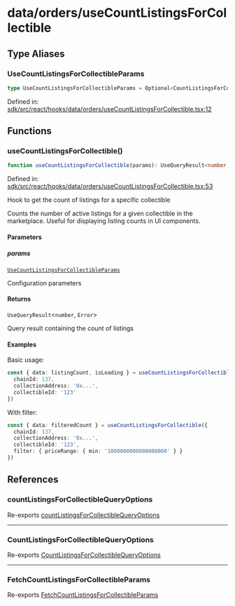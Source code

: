 # data/orders/useCountListingsForCollectible

## Type Aliases

### UseCountListingsForCollectibleParams

```ts
type UseCountListingsForCollectibleParams = Optional<CountListingsForCollectibleQueryOptions, "config">;
```

Defined in: [sdk/src/react/hooks/data/orders/useCountListingsForCollectible.tsx:12](https://github.com/0xsequence/marketplace-sdk/blob/6a4808051b4d56769c8daea217398414041a4d84/sdk/src/react/hooks/data/orders/useCountListingsForCollectible.tsx#L12)

## Functions

### useCountListingsForCollectible()

```ts
function useCountListingsForCollectible(params): UseQueryResult<number, Error>;
```

Defined in: [sdk/src/react/hooks/data/orders/useCountListingsForCollectible.tsx:53](https://github.com/0xsequence/marketplace-sdk/blob/6a4808051b4d56769c8daea217398414041a4d84/sdk/src/react/hooks/data/orders/useCountListingsForCollectible.tsx#L53)

Hook to get the count of listings for a specific collectible

Counts the number of active listings for a given collectible in the marketplace.
Useful for displaying listing counts in UI components.

#### Parameters

##### params

[`UseCountListingsForCollectibleParams`](#usecountlistingsforcollectibleparams)

Configuration parameters

#### Returns

`UseQueryResult`\<`number`, `Error`\>

Query result containing the count of listings

#### Examples

Basic usage:
```typescript
const { data: listingCount, isLoading } = useCountListingsForCollectible({
  chainId: 137,
  collectionAddress: '0x...',
  collectibleId: '123'
})
```

With filter:
```typescript
const { data: filteredCount } = useCountListingsForCollectible({
  chainId: 137,
  collectionAddress: '0x...',
  collectibleId: '123',
  filter: { priceRange: { min: '1000000000000000000' } }
})
```

## References

### countListingsForCollectibleQueryOptions

Re-exports [countListingsForCollectibleQueryOptions](../../data.md#countlistingsforcollectiblequeryoptions-1)

***

### CountListingsForCollectibleQueryOptions

Re-exports [CountListingsForCollectibleQueryOptions](../../data.md#countlistingsforcollectiblequeryoptions)

***

### FetchCountListingsForCollectibleParams

Re-exports [FetchCountListingsForCollectibleParams](../../data.md#fetchcountlistingsforcollectibleparams)
